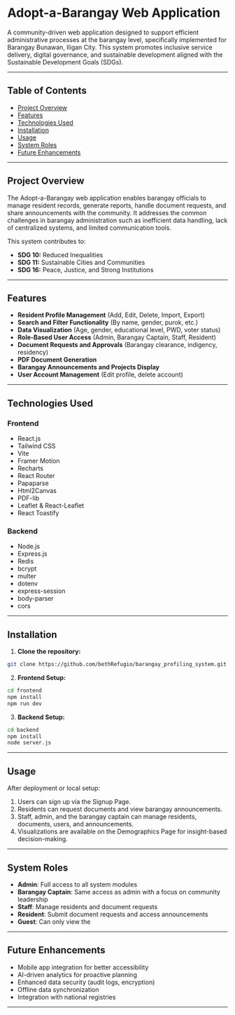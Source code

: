 # Adopt-a-Barangay Web Application

A community-driven web application designed to support efficient administrative processes at the barangay level, specifically implemented for Barangay Bunawan, Iligan City. This system promotes inclusive service delivery, digital governance, and sustainable development aligned with the Sustainable Development Goals (SDGs).

---

## Table of Contents
- [Project Overview](#project-overview)
- [Features](#features)
- [Technologies Used](#technologies-used)
- [Installation](#installation)
- [Usage](#usage)
- [System Roles](#system-roles)
- [Future Enhancements](#future-enhancements)

---

## Project Overview
The Adopt-a-Barangay web application enables barangay officials to manage resident records, generate reports, handle document requests, and share announcements with the community. It addresses the common challenges in barangay administration such as inefficient data handling, lack of centralized systems, and limited communication tools.

This system contributes to:
- **SDG 10:** Reduced Inequalities
- **SDG 11:** Sustainable Cities and Communities
- **SDG 16:** Peace, Justice, and Strong Institutions

---

## Features
- **Resident Profile Management** (Add, Edit, Delete, Import, Export)
- **Search and Filter Functionality** (By name, gender, purok, etc.)
- **Data Visualization** (Age, gender, educational level, PWD, voter status)
- **Role-Based User Access** (Admin, Barangay Captain, Staff, Resident)
- **Document Requests and Approvals** (Barangay clearance, indigency, residency)
- **PDF Document Generation**
- **Barangay Announcements and Projects Display**
- **User Account Management** (Edit profile, delete account)

---

## Technologies Used
### Frontend
- React.js
- Tailwind CSS
- Vite
- Framer Motion
- Recharts
- React Router
- Papaparse
- Html2Canvas
- PDF-lib
- Leaflet & React-Leaflet
- React Toastify

### Backend
- Node.js
- Express.js
- Redis
- bcrypt
- multer
- dotenv
- express-session
- body-parser
- cors

---

## Installation
1. **Clone the repository:**
```bash
git clone https://github.com/bethRefugio/barangay_profiling_system.git
```

2. **Frontend Setup:**
```bash
cd frontend
npm install
npm run dev
```

3. **Backend Setup:**
```bash
cd backend
npm install
node server.js
```

---

## Usage
After deployment or local setup:
1. Users can sign up via the Signup Page.
2. Residents can request documents and view barangay announcements.
3. Staff, admin, and the barangay captain can manage residents, documents, users, and announcements.
4. Visualizations are available on the Demographics Page for insight-based decision-making.

---

## System Roles
- **Admin**: Full access to all system modules
- **Barangay Captain**: Same access as admin with a focus on community leadership
- **Staff**: Manage residents and document requests
- **Resident**: Submit document requests and access announcements
- **Guest**: Can only view the 

---

## Future Enhancements
- Mobile app integration for better accessibility
- AI-driven analytics for proactive planning
- Enhanced data security (audit logs, encryption)
- Offline data synchronization
- Integration with national registries

---


